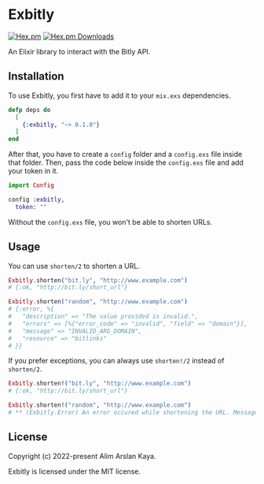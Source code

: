 # Exbitly

[![Hex.pm](https://img.shields.io/hexpm/v/exbitly.svg?style=flat)](https://hex.pm/packages/exbitly)
[![Hex.pm Downloads](https://img.shields.io/hexpm/dt/exbitly.svg?style=flat)](https://hex.pm/packages/exbitly)

An Elixir library to interact with the Bitly API.

## Installation

To use Exbitly, you first have to add it to your `mix.exs` dependencies.

```elixir
defp deps do
  [
    {:exbitly, "~> 0.1.0"}
  ]
end
```

After that, you have to create a `config` folder and a `config.exs` file inside that folder.
Then, pass the code below inside the `config.exs` file and add your token in it.

```elixir
import Config

config :exbitly,
  token: ""
```

Without the `config.exs` file, you won't be able to shorten URLs.

## Usage

You can use `shorten/2` to shorten a URL.

```elixir
Exbitly.shorten("bit.ly", "http://www.example.com")
# {:ok, "http://bit.ly/short_url"}

Exbitly.shorten("random", "http://www.example.com")
# {:error, %{
#   "description" => "The value provided is invalid.",
#   "errors" => [%{"error_code" => "invalid", "field" => "domain"}],
#   "message" => "INVALID_ARG_DOMAIN",
#   "resource" => "bitlinks"
# }}
```

If you prefer exceptions, you can always use `shorten!/2` instead of `shorten/2`.

```elixir
Exbitly.shorten!("bit.ly", "http://www.example.com")
# {:ok, "http://bit.ly/short_url"}

Exbitly.shorten!("random", "http://www.example.com")
# ** (Exbitly.Error) An error occured while shortening the URL. Message: INVALID_ARG_DOMAIN - Description: The value provided is invalid.
```

## License

Copyright (c) 2022-present Alim Arslan Kaya.

Exbitly is licensed under the MIT license.
